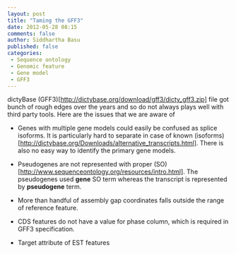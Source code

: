 ```yaml
---
layout: post
title: "Taming the GFF3"
date: 2012-05-28 08:15
comments: false
author: Siddhartha Basu
published: false
categories: 
 - Sequence ontology
 - Genomic feature
 - Gene model
 - GFF3
---
```


dictyBase (GFF3)[http://dictybase.org/download/gff3/dicty_gff3.zip] file got
bunch of rough edges over the years and so do not always plays well with third
party tools. Here are the issues that we are aware of
* Genes with multiple gene models could easily be confused as splice isoforms. It is
  particularly hard to separate in case of known
  (isoforms)[http://dictybase.org/Downloads/alternative_transcripts.html]. There is also
  no easy way to identify the primary gene models.

* Pseudogenes are not represented with proper
  (SO)[http://www.sequenceontology.org/resources/intro.html]. The pseudogenes used
  __gene__ SO term whereas the transcript is represented by __pseudogene__ term. 

* More than handful of assembly gap coordinates falls outside the range of reference
  feature.

* CDS features do not have a value for phase column,  which is required in GFF3
  specification.

* Target attribute of EST features 
